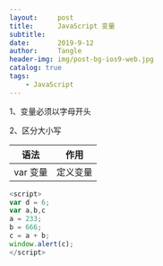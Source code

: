 ```yaml
---
layout:     post
title:      JavaScript 变量
subtitle:   
date:       2019-9-12
author:     Tangle
header-img: img/post-bg-ios9-web.jpg
catalog: true
tags:
    - JavaScript
---
```


1、变量必须以字母开头

2、区分大小写

| 语法     | 作用     |
| -------- | -------- |
| var 变量 | 定义变量 |

```javascript
<script>
var d = 6;
var a,b,c
a = 233;
b = 666;
c = a + b;
window.alert(c);
</script>
```
